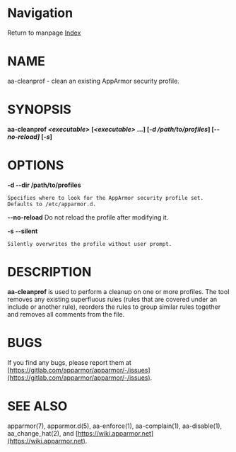 # Navigation
Return to manpage [Index](ManPages)


# NAME

aa-cleanprof - clean an existing AppArmor security profile.

# SYNOPSIS

**aa-cleanprof _&lt;executable>_ \[_&lt;executable>_ ...\] \[_-d /path/to/profiles_\] \[_--no-reload\]_ \[_-s_\]**

# OPTIONS

**-d --dir  /path/to/profiles**

    Specifies where to look for the AppArmor security profile set.
    Defaults to /etc/apparmor.d.

**--no-reload**
   Do not reload the profile after modifying it.

**-s --silent**

    Silently overwrites the profile without user prompt.

# DESCRIPTION

**aa-cleanprof** is used to perform a cleanup on one or more profiles.
The tool removes any existing superfluous rules (rules that are covered
under an include or another rule), reorders the rules to group similar rules
together and removes all comments from the file.

# BUGS

If you find any bugs, please report them at
[https://gitlab.com/apparmor/apparmor/-/issues](https://gitlab.com/apparmor/apparmor/-/issues).

# SEE ALSO

apparmor(7), apparmor.d(5), aa-enforce(1), aa-complain(1), aa-disable(1),
aa\_change\_hat(2), and [https://wiki.apparmor.net](https://wiki.apparmor.net).
